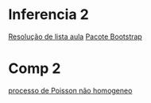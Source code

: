 # Inferencia 2

[Resolução de lista aula](Lista_comp_aula.html)
[Pacote Bootstrap](lista_bootstrap.html)

# Comp 2

[processo de Poisson não homogeneo](nhpp_GustavoA.html)
